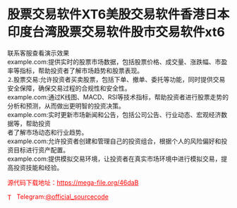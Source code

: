 # 股票交易软件XT6美股交易软件香港日本印度台湾股票交易软件股市交易软件xt6

联系客服查看演示效果<br>example.com:提供实时的股票市场数据，包括股票价格、成交量、涨跌幅、市盈率等指标，帮助投资者了解市场趋势和股票表现。<br>⒉股票交易:允许投资者买卖股票，包括下单、撤单、委托等功能，同时提供交易安全保障，确保交易过程的合规性和安全性。<br>example.com:通过K线图、MACD、RSl等技术指标，帮助投资者进行股票走势的分析和预测，从而做出更明智的投资决策。<br>example.com:实时更新市场新闻和公告，包括公司公告、行业动态、宏观经济数据等，帮助投资<br>者了解市场动态和行业趋势。<br>example.com:允许投资者创建和管理自己的投资组合，根据个人的风险偏好和投资目标进行资产配置。<br>example.com:提供模拟交易环境，让投资者在真实市场环境中进行模拟交易，提高投资技能和经验。<br>


<p style="color: red;">源代码下载地址：<a href="https://mega-file.org/46daB" style="color: red;">https://mega-file.org/46daB</a></p><p style="color: red;"><img src="https://cdn-icons-png.flaticon.com/512/2111/2111646.png" alt="Telegram Icon" style="width: 16px; vertical-align: middle; margin-right: 5px;">Telegram:<a href="https://t.me/official_sourcecode" style="color: red;">@official_sourcecode</a></p>